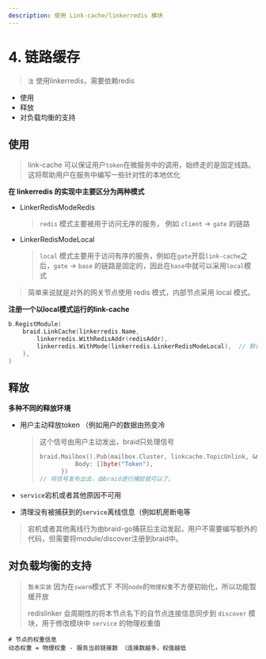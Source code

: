 ```yaml
---
description: 使用 Link-cache/linkerredis 模块
---
```


# 4. 链路缓存

> `注` 使用linkerredis，需要依赖redis

* 使用
* 释放
* 对负载均衡的支持

## 使用

> link-cache 可以保证用户`token`在微服务中的调用，始终走的是固定线路。这将帮助用户在服务中编写一些针对性的本地优化

**在 linkerredis 的实现中主要区分为两种模式**

* LinkerRedisModeRedis

  > `redis` 模式主要被用于访问无序的服务， 例如 `client` -&gt; `gate` 的链路

* LinkerRedisModeLocal

  > `local` 模式主要用于访问有序的服务，例如在`gate`开启`link-cache`之后，`gate` -&gt; `base` 的链路是固定的，因此在`base`中就可以采用`local`模式

> 简单来说就是对外的网关节点使用 redis 模式，内部节点采用 local 模式。

**注册一个以local模式运行的link-cache**

```go
b.RegistModule(
    braid.LinkCache(linkerredis.Name,
        linkerredis.WithRedisAddr(redisAddr),
        linkerredis.WithMode(linkerredis.LinkerRedisModeLocal),  // 默认是redis 
    ),
)
```

## 释放

**多种不同的释放环境**

* 用户主动释放token （例如用户的数据由热变冷

  > 这个信号由用户主动发出，braid只处理信号
  >
  > ```go
  > braid.Mailbox().Pub(mailbox.Cluster, linkcache.TopicUnlink, &mailbox.Message{
  >           Body: []byte("Token"),
  >       })
  > // 将信号发布出去，由braid进行捕捉就可以了。
  > ```

* `service`宕机或者其他原因不可用
* 清理没有被捕获到的`service`离线信息（例如机房断电等

> 宕机或者其他离线行为由braid-go捕获后主动发起，用户不需要编写额外的代码，但需要将module/discover注册到braid中。

## 对负载均衡的支持

> `暂未实装` 因为在`swarm`模式下 不同`node`的`物理权重`不方便初始化，所以功能暂缓开放
>
> redislinker 会周期性的将本节点名下的自节点连接信息同步到 `discover` 模块，用于修改模块中 `service` 的物理权重值

```text
# 节点的权重信息
动态权重 = 物理权重 - 服务当前链接数 （连接数越多，权值越低
```

